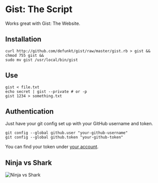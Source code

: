 Gist: The Script
================

Works great with Gist: The Website.

Installation
------------

    curl http://github.com/defunkt/gist/raw/master/gist.rb > gist &&
    chmod 755 gist &&
    sudo mv gist /usr/local/bin/gist

Use
---

    gist < file.txt
    echo secret | gist --private # or -p
    gist 1234 > something.txt


Authentication
--------------

Just have your git config set up with your GitHub username and token.

    git config --global github.user "your-github-username"
    git config --global github.token "your-github-token"

You can find your token under [your account](https://github.com/account).


Ninja vs Shark
--------------

![Ninja vs Shark](http://github.com/defunkt/gist/tree/master%2Fbattle.png?raw=true)
